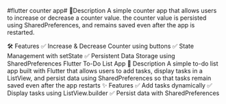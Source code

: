 #flutter counter app# 📌Description A simple counter app that allows users to increase or decrease a counter value. the counter value is persisted using SharedPreferences, and remains saved even after the app is restarted.

🛠 Features ✅ Increase & Decrease Counter using buttons ✅ State Management with setState ✅ Persistent Data Storage using SharedPreferences Flutter To-Do List App 📌 Description A simple to-do list app built with Flutter that allows users to add tasks, display tasks in a ListView, and persist data using SharedPreferences so that tasks remain saved even after the app restarts ✨ Features ✅ Add tasks dynamically ✅ Display tasks using ListView.builder ✅ Persist data with SharedPreferences
